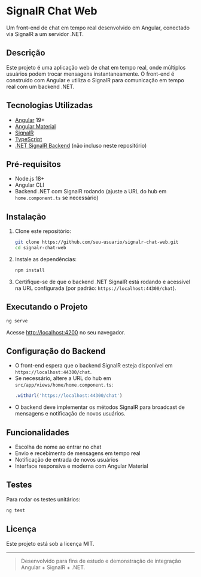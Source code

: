 # SignalR Chat Web

Um front-end de chat em tempo real desenvolvido em Angular, conectado via SignalR a um servidor .NET.

## Descrição

Este projeto é uma aplicação web de chat em tempo real, onde múltiplos usuários podem trocar mensagens instantaneamente. O front-end é construído com Angular e utiliza o SignalR para comunicação em tempo real com um backend .NET.

## Tecnologias Utilizadas
- [Angular](https://angular.io/) 19+
- [Angular Material](https://material.angular.io/)
- [SignalR](https://learn.microsoft.com/aspnet/core/signalr/introduction?view=aspnetcore-7.0)
- [TypeScript](https://www.typescriptlang.org/)
- [.NET SignalR Backend](https://learn.microsoft.com/aspnet/core/signalr/introduction?view=aspnetcore-7.0) (não incluso neste repositório)

## Pré-requisitos
- Node.js 18+
- Angular CLI
- Backend .NET com SignalR rodando (ajuste a URL do hub em `home.component.ts` se necessário)

## Instalação

1. Clone este repositório:
   ```bash
   git clone https://github.com/seu-usuario/signalr-chat-web.git
   cd signalr-chat-web
   ```
2. Instale as dependências:
   ```bash
   npm install
   ```
3. Certifique-se de que o backend .NET SignalR está rodando e acessível na URL configurada (por padrão: `https://localhost:44300/chat`).

## Executando o Projeto

```bash
ng serve
```

Acesse [http://localhost:4200](http://localhost:4200) no seu navegador.

## Configuração do Backend
- O front-end espera que o backend SignalR esteja disponível em `https://localhost:44300/chat`.
- Se necessário, altere a URL do hub em `src/app/views/home/home.component.ts`:
  ```typescript
  .withUrl('https://localhost:44300/chat')
  ```
- O backend deve implementar os métodos SignalR para broadcast de mensagens e notificação de novos usuários.

## Funcionalidades
- Escolha de nome ao entrar no chat
- Envio e recebimento de mensagens em tempo real
- Notificação de entrada de novos usuários
- Interface responsiva e moderna com Angular Material

## Testes
Para rodar os testes unitários:
```bash
ng test
```

## Licença
Este projeto está sob a licença MIT.

---

> Desenvolvido para fins de estudo e demonstração de integração Angular + SignalR + .NET.

